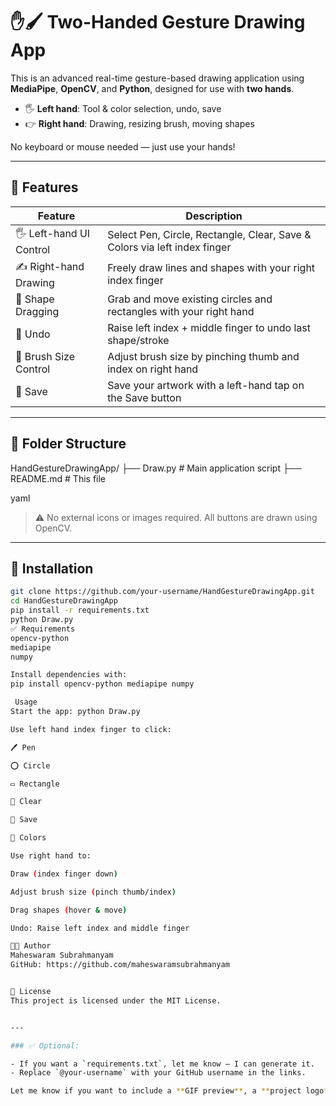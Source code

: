 # ✋🖌️ Two-Handed Gesture Drawing App

This is an advanced real-time gesture-based drawing application using **MediaPipe**, **OpenCV**, and **Python**, designed for use with **two hands**.

- 🖐️ **Left hand**: Tool & color selection, undo, save
- 👉 **Right hand**: Drawing, resizing brush, moving shapes

No keyboard or mouse needed — just use your hands!

---

## 🧠 Features

| Feature                  | Description                                                             |
|--------------------------|-------------------------------------------------------------------------|
| 🖐️ Left-hand UI Control | Select Pen, Circle, Rectangle, Clear, Save & Colors via left index finger |
| ✍️ Right-hand Drawing   | Freely draw lines and shapes with your right index finger                |
| 🎯 Shape Dragging        | Grab and move existing circles and rectangles with your right hand       |
| 🔄 Undo                  | Raise left index + middle finger to undo last shape/stroke               |
| 🎨 Brush Size Control    | Adjust brush size by pinching thumb and index on right hand              |
| 💾 Save                  | Save your artwork with a left-hand tap on the Save button                |

---

## 📂 Folder Structure

HandGestureDrawingApp/
├── Draw.py # Main application script
├── README.md # This file

yaml

> ⚠️ No external icons or images required. All buttons are drawn using OpenCV.

---

## 🚀 Installation

```bash
git clone https://github.com/your-username/HandGestureDrawingApp.git
cd HandGestureDrawingApp
pip install -r requirements.txt
python Draw.py
✅ Requirements
opencv-python
mediapipe
numpy

Install dependencies with:
pip install opencv-python mediapipe numpy

 Usage
Start the app: python Draw.py

Use left hand index finger to click:

🖊️ Pen

⭕ Circle

▭ Rectangle

🧽 Clear

💾 Save

🎨 Colors

Use right hand to:

Draw (index finger down)

Adjust brush size (pinch thumb/index)

Drag shapes (hover & move)

Undo: Raise left index and middle finger

🧑‍💻 Author
Maheswaram Subrahmanyam
GitHub: https://github.com/maheswaramsubrahmanyam


📄 License
This project is licensed under the MIT License.


---

### ✅ Optional:

- If you want a `requirements.txt`, let me know — I can generate it.
- Replace `@your-username` with your GitHub username in the links.

Let me know if you want to include a **GIF preview**, a **project logo**, or want help setting up the GitHub repo structure!
 
